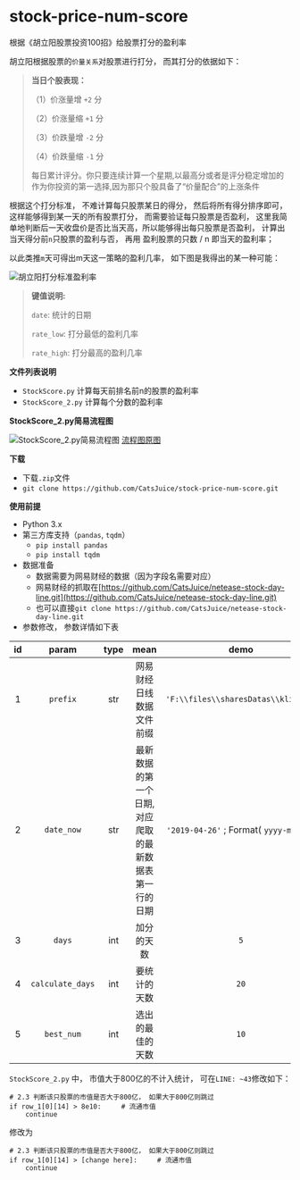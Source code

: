 # stock-price-num-score
根据《胡立阳股票投资100招》给股票打分的盈利率


胡立阳根据股票的`价量关系`对股票进行打分， 而其打分的依据如下：

> **当日个股表现：**
> 
>（1）价涨量增 `+2` 分
>
>（2）价涨量缩 `+1` 分
>
>（3）价跌量增 `-2` 分
>
>（4）价跌量缩 `-1` 分
>
> 每日累计评分。你只要连续计算一个星期,以最高分或者是评分稳定增加的作为你投资的第一选择,因为那只个股具备了“价量配合”的上涨条件

根据这个打分标准， 不难计算每只股票某日的得分， 然后将所有得分排序即可， 这样能够得到某一天的所有股票打分， 而需要验证每只股票是否盈利， 这里我简单地判断后一天收盘价是否比当天高，所以能够得出每只股票是否盈利， 计算出当天得分前`n`只股票的盈利与否， 再用 盈利股票的只数 / n 即当天的盈利率；

以此类推`m`天可得出m天这一策略的盈利几率， 如下图是我得出的某一种可能：

![胡立阳打分标准盈利率](https://catsjuice.cn/index/src/markdown/stock/201904281250.png "胡立阳打分标准盈利率")

> **键值说明:**
> 
> `date`: 统计的日期
>
> `rate_low`: 打分最低的盈利几率
>
> `rate_high`: 打分最高的盈利几率

**文件列表说明**
- `StockScore.py`   计算每天前排名前n的股票的盈利率
- `StockScore_2.py` 计算每个分数的盈利率

**StockScore_2.py简易流程图**

![StockScore_2.py简易流程图](https://catsjuice.cn/index/src/markdown/stock/mind201904281842.jpg "StockScore_2.py简易流程图")
[流程图原图](https://catsjuice.cn/index/src/markdown/stock/mind201904281842.jpeg)

**下载**
- 下载`.zip`文件
- `git clone https://github.com/CatsJuice/stock-price-num-score.git`

**使用前提**
- Python 3.x
- 第三方库支持（`pandas`, `tqdm`）
    - `pip install pandas`
    - `pip install tqdm`
- 数据准备
    - 数据需要为网易财经的数据（因为字段名需要对应）
    - 网易财经的抓取在[https://github.com/CatsJuice/netease-stock-day-line.git](https://github.com/CatsJuice/netease-stock-day-line.git)
    - 也可以直接`git clone https://github.com/CatsJuice/netease-stock-day-line.git`
- 参数修改， 参数详情如下表

id | param | type | mean | demo
:--: | :--: | :--: | :--: | :--:
1 | `prefix` | str | 网易财经日线数据文件前缀 | `'F:\\files\\sharesDatas\\kline\\' `
2 | `date_now` |str| 最新数据的第一个日期, 对应爬取的最新数据表第一行的日期 | `'2019-04-26'` ; Format( `yyyy-mm-dd` )
3 | `days` | int | 加分的天数 | `5`
4 | `calculate_days` | int | 要统计的天数 | `20`
5 | `best_num` | int | 选出的最佳的天数 | `10`

`StockScore_2.py` 中， 市值大于800亿的不计入统计， 可在`LINE: ~43`修改如下：
```
# 2.3 判断该只股票的市值是否大于800亿， 如果大于800亿则跳过
if row_1[0][14] > 8e10:     # 流通市值
    continue
```
修改为
```
# 2.3 判断该只股票的市值是否大于800亿， 如果大于800亿则跳过
if row_1[0][14] > [change here]:     # 流通市值
    continue
```